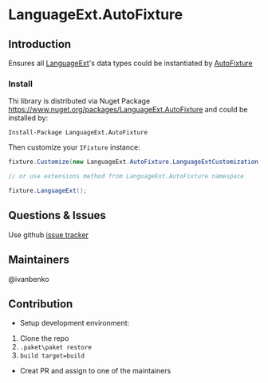 # LanguageExt.AutoFixture

## Introduction

Ensures all [LanguageExt](https://github.com/louthy/language-ext)'s data types could 
be instantiated by [AutoFixture](https://github.com/AutoFixture/AutoFixture)

### Install

Thi library is distributed via Nuget Package https://www.nuget.org/packages/LanguageExt.AutoFixture
and could be installed by:

```
Install-Package LanguageExt.AutoFixture
```

Then customize your `IFixture` instance:

```csharp
fixture.Customize(new LanguageExt.AutoFixture.LanguageExtCustomization());

// or use extensions method from LanguageExt.AutoFixture namespace

fixture.LanguageExt();

```

## Questions & Issues

Use github [issue tracker](https://github.com/Steinpilz/languageext-autofixture/issues)

## Maintainers
@ivanbenko

## Contribution

* Setup development environment:

1. Clone the repo
2. ```.paket\paket restore``` 
3. ```build target=build```

* Creat PR and assign to one of the maintainers

